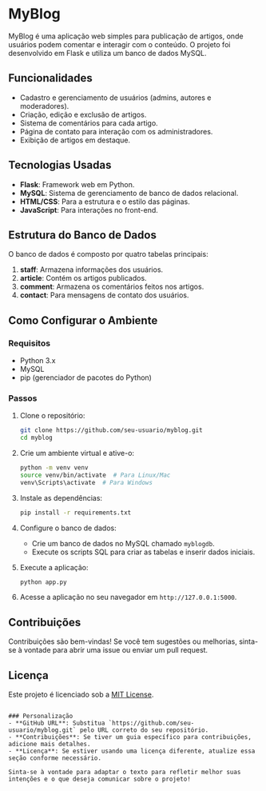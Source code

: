 # MyBlog

MyBlog é uma aplicação web simples para publicação de artigos, onde usuários podem comentar e interagir com o conteúdo. O projeto foi desenvolvido em Flask e utiliza um banco de dados MySQL.

## Funcionalidades

- Cadastro e gerenciamento de usuários (admins, autores e moderadores).
- Criação, edição e exclusão de artigos.
- Sistema de comentários para cada artigo.
- Página de contato para interação com os administradores.
- Exibição de artigos em destaque.

## Tecnologias Usadas

- **Flask**: Framework web em Python.
- **MySQL**: Sistema de gerenciamento de banco de dados relacional.
- **HTML/CSS**: Para a estrutura e o estilo das páginas.
- **JavaScript**: Para interações no front-end.

## Estrutura do Banco de Dados

O banco de dados é composto por quatro tabelas principais:

1. **staff**: Armazena informações dos usuários.
2. **article**: Contém os artigos publicados.
3. **comment**: Armazena os comentários feitos nos artigos.
4. **contact**: Para mensagens de contato dos usuários.

## Como Configurar o Ambiente

### Requisitos

- Python 3.x
- MySQL
- pip (gerenciador de pacotes do Python)

### Passos

1. Clone o repositório:

   ```bash
   git clone https://github.com/seu-usuario/myblog.git
   cd myblog
   ```

2. Crie um ambiente virtual e ative-o:

   ```bash
   python -m venv venv
   source venv/bin/activate  # Para Linux/Mac
   venv\Scripts\activate  # Para Windows
   ```

3. Instale as dependências:

   ```bash
   pip install -r requirements.txt
   ```

4. Configure o banco de dados:

   - Crie um banco de dados no MySQL chamado `myblogdb`.
   - Execute os scripts SQL para criar as tabelas e inserir dados iniciais.

5. Execute a aplicação:

   ```bash
   python app.py
   ```

6. Acesse a aplicação no seu navegador em `http://127.0.0.1:5000`.

## Contribuições

Contribuições são bem-vindas! Se você tem sugestões ou melhorias, sinta-se à vontade para abrir uma issue ou enviar um pull request.

## Licença

Este projeto é licenciado sob a [MIT License](LICENSE).
```

### Personalização
- **GitHub URL**: Substitua `https://github.com/seu-usuario/myblog.git` pelo URL correto do seu repositório.
- **Contribuições**: Se tiver um guia específico para contribuições, adicione mais detalhes.
- **Licença**: Se estiver usando uma licença diferente, atualize essa seção conforme necessário.

Sinta-se à vontade para adaptar o texto para refletir melhor suas intenções e o que deseja comunicar sobre o projeto!
